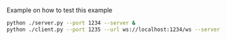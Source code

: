 Example on how to test this example

```bash
python ./server.py --port 1234 --server &
python ./client.py --port 1235 --url ws://localhost:1234/ws --server
```
